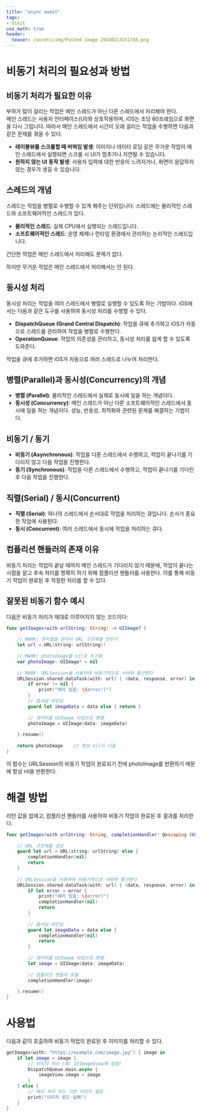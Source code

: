 ```yaml
---
title: "async await"
tags: 
- Uikit
use_math: true
header: 
  teaser: /assets/img/Pasted image 20240213151745.png
---
```


# 비동기 처리의 필요성과 방법

## 비동기 처리가 필요한 이유

부하가 많이 걸리는 작업은 메인 스레드가 아닌 다른 스레드에서 처리해야 한다.   
메인 스레드는 사용자 인터페이스(UI)와 상호작용하며, iOS는 초당 60프레임으로 화면을 다시 그립니다. 따라서 메인 스레드에서 시간이 오래 걸리는 작업을 수행하면 다음과 같은 문제를 겪을 수 있다. 

- **테이블뷰를 스크롤할 때 버벅임 발생**: 이미지나 데이터 로딩 같은 무거운 작업이 메인 스레드에서 실행되면 스크롤 시 UI가 멈추거나 지연될 수 있습니다.
- **원하지 않는 UI 동작 발생**: 사용자 입력에 대한 반응이 느려지거나, 화면이 응답하지 않는 경우가 생길 수 있습니다.  
  

  
## 스레드의 개념

스레드는 작업을 병렬로 수행할 수 있게 해주는 단위입니다. 스레드에는 물리적인 스레드와 소프트웨어적인 스레드가 있다.  

- **물리적인 스레드**: 실제 CPU에서 실행되는 스레드입니다.
- **소프트웨어적인 스레드**: 운영 체제나 런타임 환경에서 관리하는 논리적인 스레드입니다.

<!-- ![스레드 개념](https://prod-files-secure.s3.us-west-2.amazonaws.com/a2bacc83-1924-4309-80e8-d18801d486d0/99e705a6-f9b8-48f4-88a6-4006e6e46f0d/image.png) -->

간단한 작업은 메인 스레드에서 처리해도 문제가 없다.

<!-- ![간단한 작업](https://prod-files-secure.s3.us-west-2.amazonaws.com/a2bacc83-1924-4309-80e8-d18801d486d0/1c93ac14-e4dd-4c17-9b9c-eefe0422137f/image.png) -->

하지만 무거운 작업은 메인 스레드에서 처리해서는 안 된다.

## 동시성 처리

동시성 처리는 작업을 여러 스레드에서 병렬로 실행할 수 있도록 하는 기법이다. iOS에서는 다음과 같은 도구를 사용하여 동시성 처리를 수행할 수 있다.

- **DispatchQueue (Grand Central Dispatch)**: 작업을 큐에 추가하고 iOS가 자동으로 스레드를 관리하여 작업을 병렬로 수행한다.
- **OperationQueue**: 작업의 의존성을 관리하고, 동시성 처리를 쉽게 할 수 있도록 도와준다.

<!-- ![동시성 처리](https://prod-files-secure.s3.us-west-2.amazonaws.com/a2bacc83-1924-4309-80e8-d18801d486d0/c4e52e6b-d03f-4d99-b4ba-e6cc2669f916/image.png) -->

작업을 큐에 추가하면 iOS가 자동으로 여러 스레드로 나누어 처리한다.

## 병렬(Parallel)과 동시성(Concurrency)의 개념

- **병렬 (Parallel)**: 물리적인 스레드에서 실제로 동시에 일을 하는 개념이다.
- **동시성 (Concurrency)**: 메인 스레드가 아닌 다른 소프트웨어적인 스레드에서 동시에 일을 하는 개념이다. 성능, 반응성, 최적화와 관련된 문제를 해결하는 기법이다.

## 비동기 / 동기

- **비동기 (Asynchronous)**: 작업을 다른 스레드에서 수행하고, 작업이 끝나기를 기다리지 않고 다음 작업을 진행한다.
- **동기 (Synchronous)**: 작업을 다른 스레드에서 수행하고, 작업이 끝나기를 기다린 후 다음 작업을 진행한다.

## 직렬(Serial) / 동시(Concurrent)

- **직렬 (Serial)**: 하나의 스레드에서 순서대로 작업을 처리하는 큐입니다. 순서가 중요한 작업에 사용된다.
- **동시 (Concurrent)**: 여러 스레드에서 동시에 작업을 처리하는 큐다.

## 컴플리션 핸들러의 존재 이유

비동기 처리는 작업이 끝날 때까지 메인 스레드가 기다리지 않기 때문에, 작업이 끝나는 시점을 알고 후속 처리를 명확히 하기 위해 컴플리션 핸들러를 사용한다. 이를 통해 비동기 작업이 완료된 후 적절한 처리를 할 수 있다.

## 잘못된 비동기 함수 예시

다음은 비동기 처리가 제대로 이루어지지 않는 코드이다:

```swift
func getImages(with urlString: String) -> UIImage? {
    
    // MARK: 문자열을 받아서 URL 구조체를 만든다
    let url = URL(string: urlString)!
    
    // MARK: photoImage를 nil로 초기화
    var photoImage: UIImage? = nil
    
    // MARK: URLSession을 사용하여 비동기적으로 서버와 통신한다
    URLSession.shared.dataTask(with: url) { (data, response, error) in
        if error != nil {
            print("에러 있음: \(error!)")
        }
        // 옵셔널 바인딩
        guard let imageData = data else { return }
        
        // 데이터를 UIImage 타입으로 변형
        photoImage = UIImage(data: imageData)
        
    }.resume()
    
    return photoImage    // 항상 nil이 나옴
}
```

이 함수는 URLSession의 비동기 작업이 완료되기 전에 photoImage를 반환하기 때문에 항상 nil을 반환한다.  
  
    

# 해결 방법

리턴 값을 없애고, 컴플리션 핸들러를 사용하여 비동기 작업이 완료된 후 결과를 처리한다.

```swift
func getImages(with urlString: String, completionHandler: @escaping (UIImage?) -> Void) {
    
    // URL 구조체를 생성
    guard let url = URL(string: urlString) else {
        completionHandler(nil)
        return
    }
    
    // URLSession을 사용하여 비동기적으로 서버와 통신한다
    URLSession.shared.dataTask(with: url) { (data, response, error) in
        if let error = error {
            print("에러 있음: \(error)")
            completionHandler(nil)
            return
        }
        
        // 옵셔널 바인딩
        guard let imageData = data else {
            completionHandler(nil)
            return
        }
        
        // 데이터를 UIImage 타입으로 변형
        let image = UIImage(data: imageData)
        
        // 컴플리션 핸들러 호출
        completionHandler(image)
        
    }.resume()
}
```

# 사용법
다음과 같이 호출하여 비동기 작업이 완료된 후 이미지를 처리할 수 있다.  
```swift
getImages(with: "https://example.com/image.jpg") { image in
    if let image = image {
        // 이미지 처리 (예: UIImageView에 설정)
        DispatchQueue.main.async {
            imageView.image = image
        }
    } else {
        // 에러 처리 또는 기본 이미지 설정
        print("이미지 로드 실패")
    }
}

```
